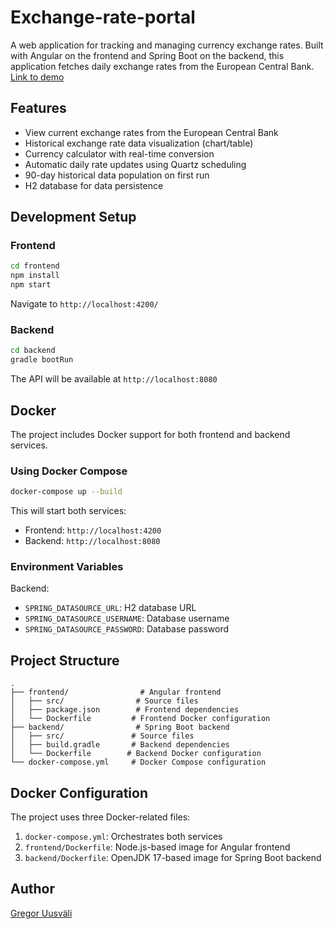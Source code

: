 # Exchange-rate-portal

A web application for tracking and managing currency exchange rates. Built with Angular on the frontend and Spring Boot on the backend, this application fetches daily exchange rates from the European Central Bank.
[Link to demo](http://5.189.135.103:4200/)

## Features

- View current exchange rates from the European Central Bank
- Historical exchange rate data visualization (chart/table)
- Currency calculator with real-time conversion
- Automatic daily rate updates using Quartz scheduling
- 90-day historical data population on first run
- H2 database for data persistence

## Development Setup

### Frontend
```bash
cd frontend
npm install
npm start
```
Navigate to `http://localhost:4200/`

### Backend
```bash
cd backend
gradle bootRun
```
The API will be available at `http://localhost:8080`

## Docker

The project includes Docker support for both frontend and backend services.

### Using Docker Compose
```bash
docker-compose up --build
```

This will start both services:
- Frontend: `http://localhost:4200`
- Backend: `http://localhost:8080`

### Environment Variables

Backend:
- `SPRING_DATASOURCE_URL`: H2 database URL
- `SPRING_DATASOURCE_USERNAME`: Database username
- `SPRING_DATASOURCE_PASSWORD`: Database password

## Project Structure
```
.
├── frontend/                # Angular frontend
│   ├── src/                # Source files
│   ├── package.json        # Frontend dependencies
│   └── Dockerfile         # Frontend Docker configuration
├── backend/                # Spring Boot backend
│   ├── src/               # Source files
│   ├── build.gradle       # Backend dependencies
│   └── Dockerfile        # Backend Docker configuration
└── docker-compose.yml     # Docker Compose configuration
```

## Docker Configuration

The project uses three Docker-related files:

1. `docker-compose.yml`: Orchestrates both services
2. `frontend/Dockerfile`: Node.js-based image for Angular frontend
3. `backend/Dockerfile`: OpenJDK 17-based image for Spring Boot backend

## Author

[Gregor Uusväli](https://github.com/gregor-uusvali/)